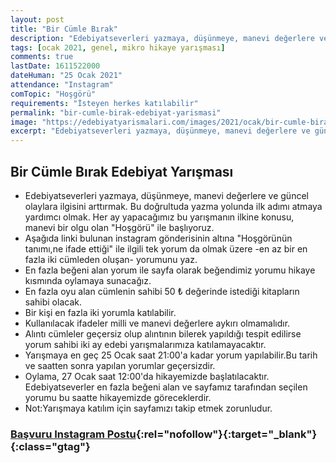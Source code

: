 ```yaml
---
layout: post
title: "Bir Cümle Bırak"
description: "Edebiyatseverleri yazmaya, düşünmeye, manevi değerlere ve güncel olaylara ilgisini arttırmak. Bu doğrultuda yazma yolunda ilk adımı atmaya yardımcı olmak. Her ay yapacağımız bu yarışmanın ilkine konusu, manevi bir olgu olan "Hoşgörü" ile başlıyoruz"
tags: [ocak 2021, genel, mikro hikaye yarışması]
comments: true
lastDate: 1611522000 
dateHuman: "25 Ocak 2021"
attendance: "Instagram"
comTopic: "Hoşgörü"
requirements: "İsteyen herkes katılabilir"
permalink: "bir-cumle-birak-edebiyat-yarismasi"
image: "https://edebiyatyarismalari.com/images/2021/ocak/bir-cumle-birak-edebiyat-yarismasi.jpg"
excerpt: "Edebiyatseverleri yazmaya, düşünmeye, manevi değerlere ve güncel olaylara ilgisini arttırmak. Bu doğrultuda yazma yolunda ilk adımı atmaya yardımcı olmak. Her ay yapacağımız bu yarışmanın ilkine konusu, manevi bir olgu olan "Hoşgörü" ile başlıyoruz"
---
```


## Bir Cümle Bırak Edebiyat Yarışması
- Edebiyatseverleri yazmaya, düşünmeye, manevi değerlere ve güncel olaylara ilgisini arttırmak. Bu doğrultuda yazma yolunda ilk adımı atmaya yardımcı olmak. Her ay yapacağımız bu yarışmanın ilkine konusu, manevi bir olgu olan "Hoşgörü" ile başlıyoruz.
- Aşağıda linki bulunan instagram gönderisinin altına "Hoşgörünün tanımı,ne ifade ettiği" ile ilgili tek yorum da olmak üzere -en az bir en fazla iki cümleden oluşan- yorumunu yaz.
- En fazla beğeni alan yorum ile sayfa olarak beğendimiz yorumu hikaye kısmında oylamaya sunacağız.
- En fazla oyu alan cümlenin sahibi 50 ₺ değerinde istediği kitapların sahibi olacak.
- Bir kişi en fazla iki yorumla katılabilir.
- Kullanılacak ifadeler milli ve manevi değerlere aykırı olmamalıdır.
- Alıntı cümleler geçersiz olup alıntının bilerek yapıldığı tespit edilirse yorum sahibi iki ay edebi yarışmalarımıza katılamayacaktır.
- Yarışmaya en geç 25 Ocak saat 21:00'a kadar yorum yapılabilir.Bu tarih ve saatten sonra yapılan yorumlar geçersizdir.
- Oylama, 27 Ocak saat 12:00'da hikayemizde başlatılacaktır. Edebiyatseverler en fazla beğeni alan ve sayfamız tarafından seçilen yorumu bu saatte hikayemizde göreceklerdir.
- Not:Yarışmaya katılım için sayfamızı takip etmek zorunludur.

### [Başvuru Instagram Postu](https://www.instagram.com/p/CKOdfaajNgz/?ref=edebiyatyarismalari.com){:rel="nofollow"}{:target="_blank"}{:class="gtag"}